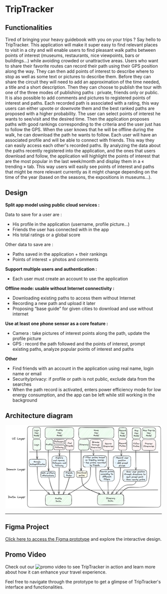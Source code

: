 # TripTracker

## Functionalities 

Tired of bringing your heavy guidebook with you on your trips ? Say hello to TripTracker. This application will make it super easy to find relevant places to visit in a city and will enable users to find pleasant walk paths between points of interest (museums, restaurants, nice viewpoints, bars or buildings…) while avoiding crowded or unattractive areas. 
Users who want to share their favorite routes can record their path using their GPS position along the way. They can then add points of interest to describe where to stop as well as some text or pictures to describe them. Before they can share the circuit they will need to add an approximation of the time needed, a title and a short description. Then they can choose to publish the tour with one of the three modes of publishing paths : private, friends only or public. It is also possible to add comments and pictures to registered points of interest and paths. Each recorded path is associated with a rating, this way users can either upvote or downvote them and the best ranked paths are proposed with a higher probability.
The user can select points of interest he wants to see/visit and the desired time. Then the application proposes paths with good rankings corresponding to the criteria and the user just has to follow the GPS. When the user knows that he will be offline during the walk, he can download the path he wants to follow. Each user will have an associated profile and will be able to connect with friends. This way they can easily access each other's recorded paths.
By analyzing the data about the paths recently registered into the application, and the ones that users download and follow, the application will highlight the points of interest that are the most popular in the last week/month and display them in a « trending » tab. This way users will easily see points of interest and paths that might be more relevant currently as it might change depending on the time of the year (based on the seasons, the expositions in museums…).

## Design

**Split app model using public cloud services :**

Data to save for a user are :
- His profile in the application (username, profile picture…)
- Friends the user has connected with in the app
- His total ratings or a global score
  
Other data to save are :
- Paths saved in the application + their rankings
- Points of interest + photos and comments 

**Support multiple users and authentication :**

- Each user must create an account to use the application

**Offline mode: usable without Internet connectivity :**

- Downloading existing paths to access them without Internet
- Recording a new path and upload it later
- Proposing “base guide” for given cities to download and use without internet  

**Use at least one phone sensor as a core feature :**

- Camera : take pictures of interest points along the path, update the profile picture
- GPS : record the path followed and the points of interest, prompt existing paths, analyze popular points of interest and paths

**Other**

- Find friends with an account in the application using real name, login name or email
- Security/privacy: if profile or path is not public, exclude data from the searches 
- When the path record is activated, enters power efficiency mode for low energy consumption, and the app can be left while still working in the background

## Architecture diagram

![architecture_diagram](/resources/architecture_diagram.png)

---


## Figma Project

[Click here to access the Figma prototype](https://www.figma.com/file/mz89h5wBUL7VgwNr0ck3ol/TripTracker?type=design&node-id=0%3A1&mode=design&t=lfFxVepbbW9RYcwM-1) and explore the interactive design.

## Promo Video

Check out our ![promo video](https://github.com/EPFL-SwEnt-2024-LaStartUp/TripTracker/assets/67064193/5cf0cba2-50b5-4268-8a25-1d0547fa44ea) to see TripTracker in action and learn more about how it can enhance your travel experience.

Feel free to navigate through the prototype to get a glimpse of TripTracker's interface and functionalities.
